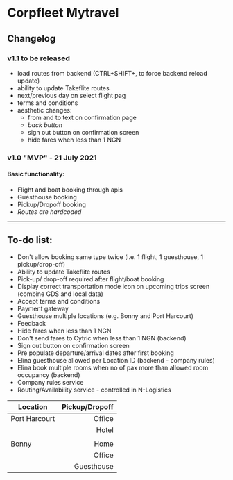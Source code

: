 # Corpfleet Mytravel
## Changelog

### **v1.1 to be released**
- load routes from backend (CTRL+SHIFT+, to force backend reload update)
- ability to update Takeflite routes
- next/previous day on select flight pag
- terms and conditions
- aesthetic changes:
   - from and to text on confirmation page
   - _back button_
   - sign out button on confirmation screen
   - hide fares when less than 1 NGN 

### **v1.0 "MVP" - 21 July 2021**
#### Basic functionality:
- Flight and boat booking through apis
- Guesthouse booking
- Pickup/Dropoff booking
- _Routes are hardcoded_  
---  

## To-do list:  
* Don't allow booking same type twice (i.e. 1 flight, 1 guesthouse, 1 pickup/drop-off)
* Ability to update Takeflite routes
* Pick-up/ drop-off required after flight/boat booking
* Display correct transportation mode icon on upcoming trips screen (combine GDS and local data)
* Accept terms and conditions
* Payment gateway
* Guesthouse multiple locations (e.g. Bonny and Port Harcourt)
* Feedback
* Hide fares when less than 1 NGN 
* Don't send fares to Cytric when less than 1 NGN (backend)
* Sign out button on confirmation screen
* Pre populate departure/arrival dates after first booking
* Elina guesthouse allowed per Location ID (backend - company rules)
* Elina book multiple rooms when no of pax more than allowed room occupancy (backend)
* Company rules service
* Routing/Availability service - controlled in N-Logistics

| Location      | Pickup/Dropoff  | 
| ------------- |-------------:| 
| Port Harcourt | Office        | 
|               | Hotel         |  
|               |               |  
| Bonny         | Home          |   
|               | Office        |   
|               | Guesthouse    |  

